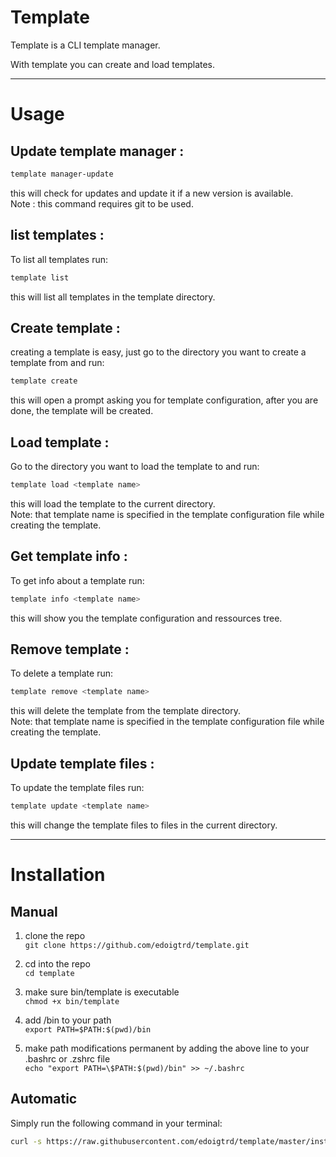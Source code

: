 # Template

Template is a CLI template manager.

With template you can create and load templates.

---
# Usage

## Update template manager :
```bash
template manager-update
```
this will check for updates and update it if a new version is available.<br>
Note : this command requires git to be used.

## list templates :

To list all templates run:
```bash
template list
```
this will list all templates in the template directory.


## Create template :

creating a template is easy, just go to the directory you want to create a template from and run:
```bash
template create
```
this will open a prompt asking you for template configuration, after you are done, the template will be created.


## Load template :

Go to the directory you want to load the template to and run:
```bash
template load <template name>
```
this will load the template to the current directory. <br>
Note: that template name is specified in the template configuration file while creating the template.

## Get template info :
To get info about a template run:
```bash
template info <template name>
```
this will show you the template configuration and ressources tree.<br>

## Remove template :
    
To delete a template run:
```bash
template remove <template name>
```
this will delete the template from the template directory.<br>
Note: that template name is specified in the template configuration file while creating the template.

## Update template files :
To update the template files run:
```bash
template update <template name>
```
this will change the template files to files in the current directory.

---

# Installation

## Manual

1. clone the repo <br>
    `git clone https://github.com/edoigtrd/template.git`

2. cd into the repo<br>
    `cd template`

3. make sure bin/template is executable <br>
    `chmod +x bin/template`

4. add /bin to your path <br>
    `export PATH=$PATH:$(pwd)/bin`

5. make path modifications permanent by adding the above line to your .bashrc or .zshrc file <br>
    `echo "export PATH=\$PATH:$(pwd)/bin" >> ~/.bashrc`

## Automatic

Simply run the following command in your terminal:
```bash
curl -s https://raw.githubusercontent.com/edoigtrd/template/master/install.sh | bash
```